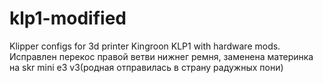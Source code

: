 # klp1-modified
Klipper configs for 3d printer Kingroon KLP1 with hardware mods.
Исправлен перекос правой ветви нижнег ремня, заменена материнка на skr mini e3 v3(родная отправилась в страну радужных пони)
